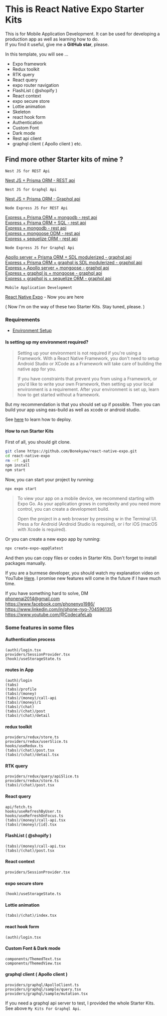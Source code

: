 # This is React Native Expo Starter Kits

This is for Mobile Application Development. It can be used for developing a production app as well as learning how to do.  
If you find it useful, give me a **GitHub star**, please.

In this template, you will see ...

- Expo framework
- Redux toolkit
- RTK query
- React query
- expo router navigation
- FlashList ( @shopify )
- React context
- expo secure store
- Lottie animation
- Skeleton
- react hook form
- Authentication
- Custom Font
- Dark mode
- Rest api client
- graphql client ( Apollo client ) etc.

## Find more other Starter kits of mine ?

`Nest JS for REST Api`

[Nest JS + Prisma ORM - REST api](https://github.com/Bonekyaw/nest-prisma-sql-rest)

`Nest JS for Graphql Api`

[Nest JS + Prisma ORM - Graphql api](https://github.com/Bonekyaw/nest-prisma-graphql)

`Node Express JS For REST Api`

[Express + Prisma ORM + mongodb - rest api](https://github.com/Bonekyaw/node-express-prisma-mongodb)  
 [Express + Prisma ORM + SQL - rest api](https://github.com/Bonekyaw/node-express-prisma-rest)  
 [Express + mongodb - rest api](https://github.com/Bonekyaw/node-express-mongodb-rest)  
 [Express + mongoose ODM - rest api](https://github.com/Bonekyaw/node-express-nosql-rest)  
 [Express + sequelize ORM - rest api](https://github.com/Bonekyaw/node-express-sql-rest)

`Node Express JS For Graphql Api`

[Apollo server + Prisma ORM + SDL modulerized - graphql api](https://github.com/Bonekyaw/apollo-graphql-prisma)  
 [Express + Prisma ORM + graphql js SDL modulerized - graphql api](https://github.com/Bonekyaw/node-express-graphql-prisma)  
 [Express + Apollo server + mongoose - graphql api](https://github.com/Bonekyaw/node-express-apollo-nosql)  
 [Express + graphql js + mongoose - graphql api](https://github.com/Bonekyaw/node-express-nosql-graphql)  
 [Express + graphql js + sequelize ORM - graphql api](https://github.com/Bonekyaw/node-express-sql-graphql)

`Mobile Application Development`

[React Native Expo](https://github.com/Bonekyaw/react-native-expo) - Now you are here

( Now I'm on the way of these two Starter Kits. Stay tuned, please. )

### Requirements

- [Environment Setup](https://reactnative.dev/docs/set-up-your-environment)

#### Is setting up my environment required?

> Setting up your environment is not required if you're using a Framework. With a React Native Framework, you don't need to setup Android Studio or XCode as a Framework will take care of building the native app for you.
>
> If you have constraints that prevent you from using a Framework, or you'd like to write your own Framework, then setting up your local environment is a requirement. After your environment is set up, learn how to get started without a framework.

But my recommendation is that you should set up if possible. Then you can build your app using eas-build as well as xcode or android studio.

See [here](https://docs.expo.dev/deploy/build-project/) to learn how to deploy.

#### How to run Starter Kits

First of all, you should git clone.

```bash
git clone https://github.com/Bonekyaw/react-native-expo.git
cd react-native-expo
rm -rf .git
npm install
npm start
```

Now, you can start your project by running:

```bash
npx expo start
```

> To view your app on a mobile device, we recommend starting with Expo Go. As your application grows in complexity and you need more control, you can create a development build.
>
> Open the project in a web browser by pressing w in the Terminal UI. Press a for Android (Android Studio is required), or i for iOS (macOS with Xcode is required).

Or you can create a new expo app by running:

```bash
npx create-expo-app@latest
```

And then you can copy files or codes in Starter Kits. Don't forget to install packages manually.

If you are a burmese developer, you should watch my explanation video on YouTube [Here](https://youtu.be/v5X3uMJJWAY). I promise new features will come in the future if I have much time.

If you have something hard to solve,
DM  
<phonenai2014@gmail.com>  
<https://www.facebook.com/phonenyo1986/>  
<https://www.linkedin.com/in/phone-nyo-704596135>  
<https://www.youtube.com/@CodecafeLab>

### Some features in some files

#### Authentication process

`(auth)/login.tsx`  
`providers/SessionProvider.tsx`  
`(hook)/useStorageState.ts`

#### routes in App

`(auth)/login`  
`(tabs)`  
`(tabs)/profile`  
`(tabs)/(money)`  
`(tabs)/(money)/call-api`  
`(tabs)/(money)/1`  
`(tabs)/(chat)`  
`(tabs)/(chat)/post`  
`(tabs)/(chat)/detail`

#### redux toolkit

`providers/redux/store.ts`  
`providers/redux/userSlice.ts`  
`hooks/useRedux.ts`  
`(tabs)/(chat)/post.tsx`  
`(tabs)/(chat)/detail.tsx`

#### RTK query

`providers/redux/query/apiSlice.ts`  
`providers/redux/store.ts`  
`(tabs)/(chat)/post.tsx`

#### React query

`api/fetch.ts`  
`hooks/useRefreshByUser.ts`  
`hooks/useRefreshOnFocus.ts`  
`(tabs)/(money)/call-api.tsx`  
`(tabs)/(money)/[id].tsx`

#### FlashList ( @shopify )

`(tabs)/(money)/call-api.tsx`  
`(tabs)/(chat)/post.tsx`

#### React context

`providers/SessionProvider.tsx`

#### expo secure store

`(hook)/useStorageState.ts`

#### Lottie animation

`(tabs)/(chat)/index.tsx`

#### react hook form

`(auth)/login.tsx`

#### Custom Font & Dark mode

`components/ThemedText.tsx`  
`components/ThemedView.tsx`

#### graphql client ( Apollo client )

`providers/graphql/ApolloClient.ts`  
`providers/graphql/sample/query.tsx`  
`providers/graphql/sample/mutation.tsx`

If you need a graphql api server to test, I provided the whole Starter Kits. See above `My Kits For Graphql Api`.
